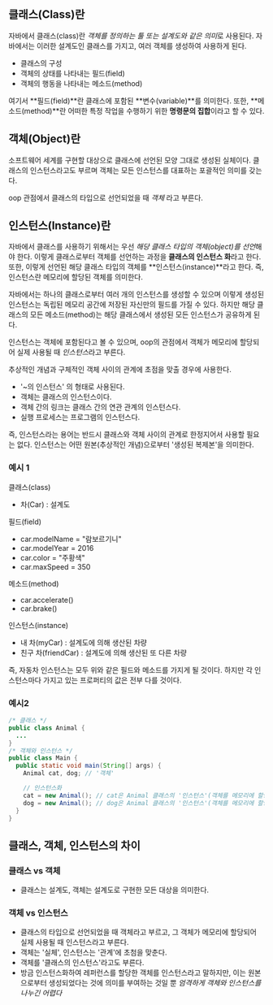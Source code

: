 ## 클래스(Class)란

자바에서 클래스(class)란 *객체를 정의하는 툴 또는 설계도와 같은 의미*로 사용된다. 자바에서는 이러한 설계도인 클래스를 가지고, 여러 객체를 생성하여 사용하게 된다.

- 클래스의 구성
- 객체의 상태를 나타내는 필드(field)
- 객체의 행동을 나타내는 메소드(method)

여기서 **필드(field)**란 클래스에 포함된 **변수(variable)**를 의미한다. 또한, **메소드(method)**란 어떠한 특정 작업을 수행하기 위한 **명령문의 집합**이라고 할 수 있다.

## 객체(Object)란

소프트웨어 세계를 구현할 대상으로 클래스에 선언된 모양 그대로 생성된 실체이다. 클래스의 인스턴스라고도 부르며 객체는 모든 인스턴스를 대표하는 포괄적인 의미를 갖는다.

oop 관점에서 클래스의 타입으로 선언되었을 때 *객체* 라고 부른다.

## 인스턴스(Instance)란

자바에서 클래스를 사용하기 위해서는 우선 *해당 클래스 타입의 객체(object)를 선언*해야 한다. 이렇게 클래스로부터 객체를 선언하는 과정을 **클래스의 인스턴스 화**라고 한다. 또한, 이렇게 선언된 해당 클래스 타입의 객체를 **인스턴스(instance)**라고 한다. 즉, 인스턴스란 메모리에 할당된 객체를 의미한다.

자바에서는 하나의 클래스로부터 여러 개의 인스턴스를 생성할 수 있으며 이렇게 생성된 인스턴스는 독립된 메모리 공간에 저장된 자신만의 필드를 가질 수 있다. 하지만 해당 클래스의 모든 메소드(method)는 해당 클래스에서 생성된 모든 인스턴스가 공유하게 된다.

인스턴스는 객체에 포함된다고 볼 수 있으며, oop의 관점에서 객체가 메모리에 할당되어 실제 사용될 때 *인스턴스*라고 부른다.

추상적인 개념과 구체적인 객체 사이의 관계에 초점을 맞출 경우에 사용한다.

- '~의 인스턴스' 의 형태로 사용된다.
- 객체는 클래스의 인스턴스이다.
- 객체 간의 링크는 클래스 간의 연관 관계의 인스턴스다.
- 실행 프로세스는 프로그램의 인스턴스다.

즉, 인스턴스라는 용어는 반드시 클래스와 객체 사이의 관계로 한정지어서 사용할 필요는 없다. 인스턴스는 어떤 원본(추상적인 개념)으로부터 '생성된 복제본'을 의미한다.

### 예시 1

클래스(class) 

- 차(Car) : 설계도 

필드(field)

- car.modelName = "람보르기니"
- car.modelYear = 2016
- car.color = "주황색"
- car.maxSpeed = 350

메소드(method)

- car.accelerate()
- car.brake()

인스턴스(instance)

- 내 차(myCar) : 설계도에 의해 생산된 차량
- 친구 차(friendCar) : 설계도에 의해 생산된 또 다른 차량

즉, 자동차 인스턴스는 모두 위와 같은 필드와 메소드를 가지게 될 것이다.
하지만 각 인스턴스마다 가지고 있는 프로퍼티의 값은 전부 다를 것이다.

### 예시2

```java
/* 클래스 */
public class Animal {
  ...
}
/* 객체와 인스턴스 */
public class Main {
  public static void main(String[] args) {
    Animal cat, dog; // '객체'

    // 인스턴스화
    cat = new Animal(); // cat은 Animal 클래스의 '인스턴스'(객체를 메모리에 할당)
    dog = new Animal(); // dog은 Animal 클래스의 '인스턴스'(객체를 메모리에 할당)
  }
}
```

## 클래스, 객체, 인스턴스의 차이

### 클래스 vs 객체

- 클래스는 설계도, 객체는 설계도로 구현한 모든 대상을 의미한다.

### 객체 vs 인스턴스

- 클래스의 타입으로 선언되었을 때 객체라고 부르고, 그 객체가 메모리에 할당되어 실제 사용될 때 인스턴스라고 부른다.
- 객체는 '실체', 인스턴스는 '관계'에 초첨을 맞춘다. 
- 객체를 '클래스의 인스턴스'라고도 부른다.
- 방금 인스턴스화하여 레퍼런스를 할당한 객체를 인스턴스라고 말하지만, 이는 원본으로부터 생성되었다는 것에 의미를 부여하는 것일 뿐 *엄격하게 객체와 인스턴스를 나누긴 어렵다*